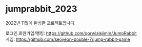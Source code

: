 # jumprabbit_2023
2022년 11월에 완성한 프로젝트입니다.

로그인.회원가입/랭킹: https://github.com/qorwlalsjimin/JumpRabbit <br>
게임: https://github.com/seoyeon-double-7/jump-rabbit-game

